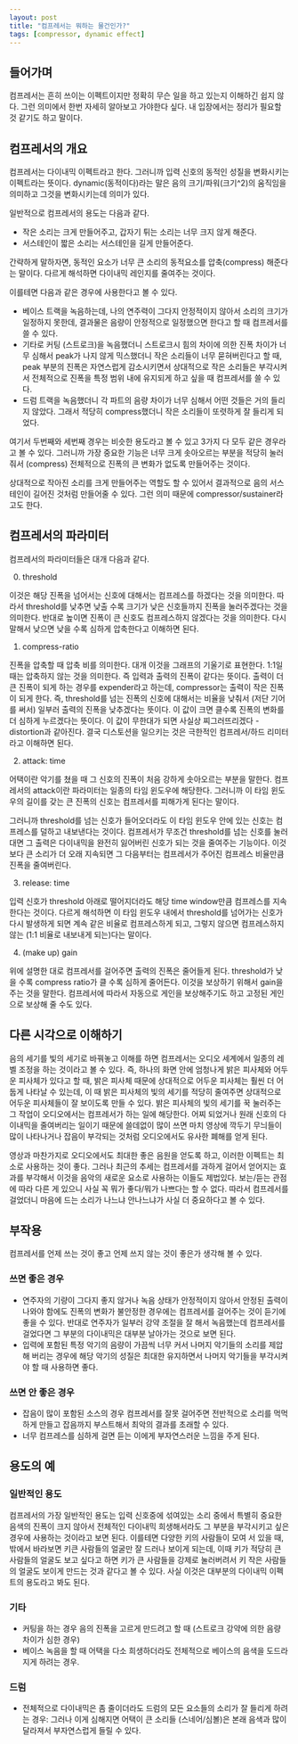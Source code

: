 ```yaml
---
layout: post
title: "컴프레서는 뭐하는 물건인가?"
tags: [compressor, dynamic effect]
---
```


## 들어가며

컴프레서는 흔히 쓰이는 이펙트이지만 정확히 무슨 일을 하고 있는지 이해하긴 쉽지 않다. 그런 의미에서 한번 자세히 알아보고 가야한다 싶다. 내 입장에서는 정리가 필요할 것 같기도 하고 말이다.

## 컴프레서의 개요

컴프레서는 다이내믹 이펙트라고 한다. 그러니까 입력 신호의 동적인 성질을 변화시키는 이펙트라는 뜻이다. dynamic(동적이다)라는 말은 음의 크기/파워(크기^2)의 움직임을 의미하고 그것을 변화시키는데 의미가 있다.

일반적으로 컴프레서의 용도는 다음과 같다.
- 작은 소리는 크게 만들어주고, 갑자기 튀는 소리는 너무 크지 않게 해준다.
- 서스테인이 짧은 소리는 서스테인을 길게 만들어준다.

간략하게 말하자면, 동적인 요소가 너무 큰 소리의 동적요소를 압축(compress) 해준다는 말이다. 다르게 해석하면 다이내믹 레인지를 줄여주는 것이다. 

이를테면 다음과 같은 경우에 사용한다고 볼 수 있다.
- 베이스 트랙을 녹음하는데, 나의 연주력이 그다지 안정적이지 않아서 소리의 크기가 일정하지 못한데, 결과물은 음량이 안정적으로 일정했으면 한다고 할 때 컴프레서를 쓸 수 있다. 
- 기타로 커팅 (스트로크)을 녹음했더니 스트로크시 힘의 차이에 의한 진폭 차이가 너무 심해서 peak가 나지 않게 믹스했더니 작은 소리들이 너무 묻혀버린다고 할 때, peak 부분의 진폭은 자연스럽게 감소시키면서 상대적으로 작은 소리들은 부각시켜서 전체적으로 진폭을 특정 범위 내에 유지되게 하고 싶을 때 컴프레서를 쓸 수 있다.
- 드럼 트랙을 녹음했더니 각 파트의 음량 차이가 너무 심해서 어떤 것들은 거의 들리지 않았다. 그래서 적당히 compress했더니 작은 소리들이 또렷하게 잘 들리게 되었다.

여기서 두번째와 세번째 경우는 비슷한 용도라고 볼 수 있고 3가지 다 모두 같은 경우라고 볼 수 있다. 그러니까 가장 중요한 기능은 너무 크게 솟아오르는 부분을 적당히 눌러줘서 (compress) 전체적으로 진폭의 큰 변화가 없도록 만들어주는 것이다. 

상대적으로 작아진 소리를 크게 만들어주는 역할도 할 수 있어서 결과적으로 음의 서스테인이 길어진 것처럼 만들어줄 수 있다. 그런 의미 때문에 compressor/sustainer라고도 한다. 

## 컴프레서의 파라미터

컴프레서의 파라미터들은 대개 다음과 같다.

0) threshold

이것은 해당 진폭을 넘어서는 신호에 대해서는 컴프레스를 하겠다는 것을 의미한다. 따라서 threshold를 낮추면 낮출 수록 크기가 낮은 신호들까지 진폭을 눌러주겠다는 것을 의미한다. 반대로 높이면 진폭이 큰 신호도 컴프레스하지 않겠다는 것을 의미한다. 다시 말해서 낮으면 낮을 수록 심하게 압축한다고 이해하면 된다.

1) compress-ratio

진폭을 압축할 때 압축 비를 의미한다. 대개 이것을 그래프의 기울기로 표현한다. 1:1일 때는 압축하지 않는 것을 의미한다. 즉 입력과 출력의 진폭이 같다는 뜻이다. 출력이 더 큰 진폭이 되게 하는 경우를 expender라고 하는데, compressor는 출력이 작은 진폭이 되게 한다. 즉, threshold를 넘는 진폭의 신호에 대해서는 비율을 낮춰서 (저단 기어를 써서) 일부러 출력의 진폭을 낮추겠다는 뜻이다. 이 값이 크면 클수록 진폭의 변화를 더 심하게 누르겠다는 뜻이다. 이 값이 무한대가 되면 사실상 찌그러뜨리겠다 - distortion과 같아진다. 결국 디스토션을 일으키는 것은 극한적인 컴프레서/하드 리미터라고 이해하면 된다.

2) attack: time

어택이란 악기를 쳤을 때 그 신호의 진폭이 처음 강하게 솟아오르는 부분을 말한다. 컴프레서의 attack이란 파라미터는 일종의 타임 윈도우에 해당한다. 그러니까 이 타임 윈도우의 길이를 갖는 큰 진폭의 신호는 컴프레서를 피해가게 된다는 말이다. 

그러니까 threshold를 넘는 신호가 들어오더라도 이 타임 윈도우 안에 있는 신호는 컴프레스를 덜하고 내보낸다는 것이다. 컴프레서가 무조건 threshold를 넘는 신호를 눌러대면 그 출력은 다이내믹을 완전히 잃어버린 신호가 되는 것을 줄여주는 기능이다. 이것보다 큰 소리가 더 오래 지속되면 그 다음부터는 컴프레서가 주어진 컴프레스 비율만큼 진폭을 줄여버린다.

3) release: time

입력 신호가 threshold 아래로 떨어지더라도 해당 time window만큼 컴프레스를 지속한다는 것이다. 다르게 해석하면 이 타임 윈도우 내에서 threshold를 넘어가는 신호가 다시 발생하게 되면 계속 같은 비율로 컴프레스하게 되고, 그렇지 않으면 컴프레스하지 않는 (1:1 비율로 내보내게 되는)다는 말이다.

4) (make up) gain

위에 설명한 대로 컴프레서를 걸어주면 출력의 진폭은 줄어들게 된다. threshold가 낮을 수록 compress ratio가 클 수록 심하게 줄어든다. 이것을 보상하기 위해서 gain을 주는 것을 말한다. 컴프레서에 따라서 자동으로 게인을 보상해주기도 하고 고정된 게인으로 보상해 줄 수도 있다.

## 다른 시각으로 이해하기

음의 세기를 빛의 세기로 바꿔놓고 이해를 하면 컴프레서는 오디오 세계에서 일종의 레벨 조정을 하는 것이라고 볼 수 있다. 즉, 하나의 화면 안에 엄청나게 밝은 피사체와 어두운 피사체가 있다고 할 때, 밝은 피사체 때문에 상대적으로 어두운 피사체는 훨씬 더 어둡게 나타날 수 있는데, 이 때 밝은 피사체의 빛의 세기를 적당히 줄여주면 상대적으로 어두운 피사체들이 잘 보이도록 만들 수 있다. 밝은 피사체의 빛의 세기를 꾹 눌러주는 그 작업이 오디오에서는 컴프레서가 하는 일에 해당한다. 어찌 되었거나 원래 신호의 다이내믹을 줄여버리는 일이기 때문에 쓸데없이 많이 쓰면 마치 영상에 깍두기 무늬들이 많이 나타나거나 잡음이 부각되는 것처럼 오디오에서도 유사한 폐해를 얻게 된다. 

영상과 마찬가지로 오디오에서도 최대한 좋은 음원을 얻도록 하고, 이러한 이펙트는 최소로 사용하는 것이 좋다. 그러나 최근의 추세는 컴프레서를 과하게 걸어서 얻어지는 효과를 부각해서 이것을 음악의 새로운 요소로 사용하는 이들도 제법있다. 보는/듣는 관점에 따라 다른 게 있으니 사실 꼭 뭐가 좋다/뭐가 나쁘다는 할 수 없다. 따라서 컴프레서를 걸었더니 마음에 드는 소리가 나느냐 안나느냐가 사실 더 중요하다고 볼 수 있다. 

## 부작용

컴프레서를 언제 쓰는 것이 좋고 언제 쓰지 않는 것이 좋은가 생각해 볼 수 있다.

### 쓰면 좋은 경우

- 연주자의 기량이 그다지 좋지 않거나 녹음 상태가 안정적이지 않아서 안정된 출력이 나와야 함에도 진폭의 변화가 불안정한 경우에는 컴프레서를 걸어주는 것이 듣기에 좋을 수 있다. 반대로 연주자가 일부러 강약 조절을 잘 해서 녹음했는데 컴프레서를 걸었다면 그 부분의 다이내믹은 대부분 날아가는 것으로 보면 된다.
- 입력에 포함된 특정 악기의 음량이 가끔씩 너무 커서 나머지 악기들의 소리를 제압해 버리는 경우에 해당 악기의 성질은 최대한 유지하면서 나머지 악기들을 부각시켜야 할 때 사용하면 좋다.

### 쓰면 안 좋은 경우

- 잡음이 많이 포함된 소스의 경우 컴프레서를 잘못 걸어주면 전반적으로 소리를 먹먹하게 만들고 잡음까지 부스트해서 최악의 결과를 초래할 수 있다.
- 너무 컴프레스를 심하게 걸면 듣는 이에게 부자연스러운 느낌을 주게 된다. 

## 용도의 예

### 일반적인 용도

컴프레서의 가장 일반적인 용도는 입력 신호중에 섞여있는 소리 중에서 특별히 중요한 음색의 진폭이 크지 않아서 전체적인 다이내믹 희생해서라도 그 부분을 부각시키고 싶은 경우에 사용하는 것이라고 보면 된다. 이를테면 다양한 키의 사람들이 모여 서 있을 때, 밖에서 바라보면 키큰 사람들의 얼굴만 잘 드러나 보이게 되는데, 이때 키가 적당히 큰 사람들의 얼굴도 보고 싶다고 하면 키가 큰 사람들을 강제로 눌러버려서 키 작은 사람들의 얼굴도 보이게 만드는 것과 같다고 볼 수 있다. 사실 이것은 대부분의 다이내믹 이펙트의 용도라고 봐도 된다.

### 기타
- 커팅을 하는 경우 음의 진폭을 고르게 만드려고 할 때 (스트로크 강약에 의한 음량 차이가 심한 경우) 
- 베이스 녹음을 할 때 어택을 다소 희생하더라도 전체적으로 베이스의 음색을 도드라지게 하려는 경우.

### 드럼
- 전체적으로 다이내믹은 좀 줄이더라도 드럼의 모든 요소들의 소리가 잘 들리게 하려는 경우: 그러나 이게 심해지면 어택이 큰 소리들 (스네어/심볼)은 본래 음색과 많이 달라져서 부자연스럽게 들릴 수 있다.

